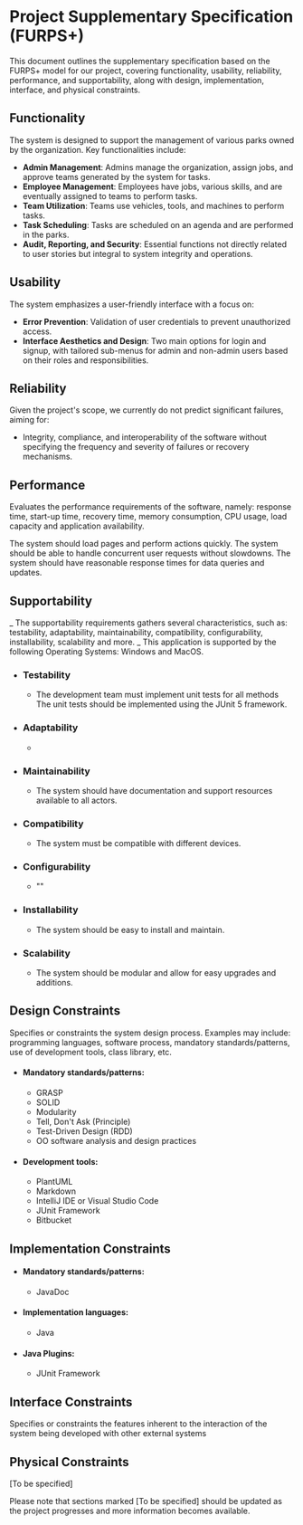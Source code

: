 # Project Supplementary Specification (FURPS+)

This document outlines the supplementary specification based on the FURPS+ model for our project, covering functionality, usability, reliability, performance, and supportability, along with design, implementation, interface, and physical constraints.

## Functionality

The system is designed to support the management of various parks owned by the organization. Key functionalities include:

- **Admin Management**: Admins manage the organization, assign jobs, and approve teams generated by the system for tasks.
- **Employee Management**: Employees have jobs, various skills, and are eventually assigned to teams to perform tasks.
- **Team Utilization**: Teams use vehicles, tools, and machines to perform tasks.
- **Task Scheduling**: Tasks are scheduled on an agenda and are performed in the parks.
- **Audit, Reporting, and Security**: Essential functions not directly related to user stories but integral to system integrity and operations.

## Usability

The system emphasizes a user-friendly interface with a focus on:

- **Error Prevention**: Validation of user credentials to prevent unauthorized access.
- **Interface Aesthetics and Design**: Two main options for login and signup, with tailored sub-menus for admin and non-admin users based on their roles and responsibilities.

## Reliability

Given the project's scope, we currently do not predict significant failures, aiming for:

- Integrity, compliance, and interoperability of the software without specifying the frequency and severity of failures or recovery mechanisms.

## Performance

Evaluates the performance requirements of the software, namely: response time, start-up time, recovery time, memory consumption, CPU usage, load capacity and application availability.

The system should load pages and perform actions quickly. The system should be able to handle concurrent user requests without slowdowns. The system should have reasonable response times for data queries and updates.

## Supportability
_ The supportability requirements gathers several characteristics, such as:
testability, adaptability, maintainability, compatibility, configurability, installability, scalability and more.
_ This application is supported by the following Operating Systems: Windows and MacOS.
- ### Testability
    - The development team must implement unit tests for all methods The unit tests should be implemented using the JUnit 5 framework. 
- ### Adaptability
    - 
- ### Maintainability
    - The system should have documentation and support resources available to all actors.
- ### Compatibility
    - The system must be compatible with different devices.
- ### Configurability
    - ""
- ### Installability
    - The system should be easy to install and maintain.
- ### Scalability
    - The system should be modular and allow for easy upgrades and additions.


## Design Constraints

Specifies or constraints the system design process. Examples may include: programming languages, software process, mandatory standards/patterns, use of development tools, class library, etc.
  

- #### Mandatory standards/patterns: 
  - GRASP
  - SOLID
  - Modularity
  - Tell, Don't Ask (Principle)
  - Test-Driven Design (RDD)
  - OO software analysis and design practices
- #### Development tools: 
  - PlantUML 
  - Markdown
  - IntelliJ IDE or Visual Studio Code
  - JUnit Framework
  - Bitbucket 

## Implementation Constraints

- #### Mandatory standards/patterns:
    - JavaDoc
- #### Implementation languages:
  - Java
- #### Java Plugins:
  - JUnit Framework


## Interface Constraints

Specifies or constraints the features inherent to the interaction of the system being developed with other external systems

## Physical Constraints

[To be specified]

Please note that sections marked [To be specified] should be updated as the project progresses and more information becomes available.
